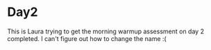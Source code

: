 # Day2
This is Laura trying to get the morning warmup assessment on day 2 completed.
I can't figure out how to change the name :( 
